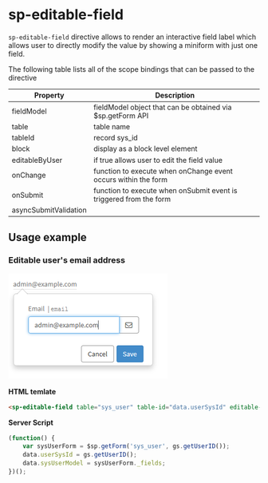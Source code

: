 # sp-editable-field
`sp-editable-field` directive allows to render an interactive field label which allows user to directly modify the value by showing a miniform with just one field.

The following table lists all of the scope bindings that can be passed to the directive

| Property              | Description                                                        |
|-----------------------|--------------------------------------------------------------------|
| fieldModel            | fieldModel object that can be obtained via $sp.getForm API         |
| table                 | table name                                                         |
| tableId               | record sys_id                                                      |
| block                 | display as a block level element                                   |
| editableByUser        | if true allows user to edit the field value                        |
| onChange              | function to execute when onChange event occurs within the form     |
| onSubmit              | function to execute when onSubmit event is triggered from the form |
| asyncSubmitValidation |                                                                    |


## Usage example


### Editable user's email address
![editable user's email](2021-10-17-00-17-56.png)

**HTML temlate**
```html
<sp-editable-field table="sys_user" table-id="data.userSysId" editable-by-user="true" field-model="data.sysUserModel.email"></sp-editable-field>
```

**Server Script**
```javascript
(function() {  
	var sysUserForm = $sp.getForm('sys_user', gs.getUserID());
	data.userSysId = gs.getUserID();
	data.sysUserModel = sysUserForm._fields;	
})();
```